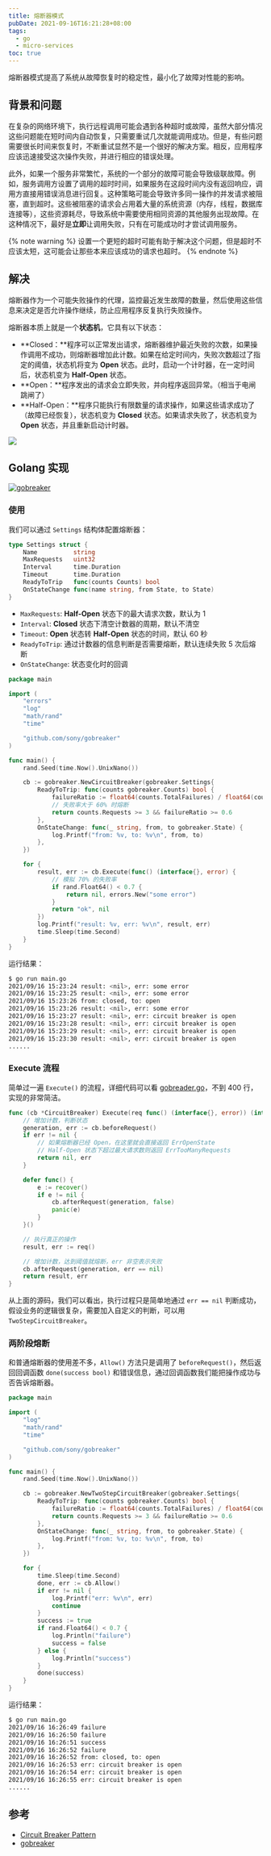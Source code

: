 ```yaml
---
title: 熔断器模式
pubDate: 2021-09-16T16:21:28+08:00
tags:
  - go
  - micro-services
toc: true
---
```


熔断器模式提高了系统从故障恢复时的稳定性，最小化了故障对性能的影响。

## 背景和问题

在复杂的网络环境下，执行远程调用可能会遇到各种超时或故障，虽然大部分情况这些问题能在短时间内自动恢复，只需要重试几次就能调用成功。但是，有些问题需要很长时间来恢复时，不断重试显然不是一个很好的解决方案。相反，应用程序应该迅速接受这次操作失败，并进行相应的错误处理。

此外，如果一个服务非常繁忙，系统的一个部分的故障可能会导致级联故障。例如，服务调用方设置了调用的超时时间，如果服务在这段时间内没有返回响应，调用方直接用错误消息进行回复。这种策略可能会导致许多同一操作的并发请求被阻塞，直到超时。这些被阻塞的请求会占用着大量的系统资源（内存，线程，数据库连接等），这些资源耗尽，导致系统中需要使用相同资源的其他服务出现故障。在这种情况下，最好是**立即**让调用失败，只有在可能成功时才尝试调用服务。

<!-- more -->

{% note warning %}
设置一个更短的超时可能有助于解决这个问题，但是超时不应该太短，这可能会让那些本来应该成功的请求也超时。
{% endnote %}

## 解决

熔断器作为一个可能失败操作的代理，监控最近发生故障的数量，然后使用这些信息来决定是否允许操作继续，防止应用程序反复执行失败操作。

熔断器本质上就是一个**状态机**，它具有以下状态：

- **Closed：**程序可以正常发出请求，熔断器维护最近失败的次数，如果操作调用不成功，则熔断器增加此计数。如果在给定时间内，失败次数超过了指定的阈值，状态机将变为 **Open** 状态。此时，启动一个计时器，在一定时间后，状态机变为 **Half-Open** 状态。
- **Open：**程序发出的请求会立即失败，并向程序返回异常。（相当于电闸跳闸了）
- **Half-Open：**程序只能执行有限数量的请求操作，如果这些请求成功了（故障已经恢复），状态机变为 **Closed** 状态。如果请求失败了，状态机变为 **Open** 状态，并且重新启动计时器。

![](./202206021150169.webp)

## Golang 实现

[![gobreaker](https://github-readme-stats.vercel.app/api/pin/?username=sony&repo=gobreaker&show_owner=true)](https://github.com/sony/gobreaker)

### 使用

我们可以通过 `Settings` 结构体配置熔断器：

```go
type Settings struct {
    Name          string
    MaxRequests   uint32
    Interval      time.Duration
    Timeout       time.Duration
    ReadyToTrip   func(counts Counts) bool
    OnStateChange func(name string, from State, to State)
}
```

- `MaxRequests`: **Half-Open** 状态下的最大请求次数，默认为 1
- `Interval`: **Closed** 状态下清空计数器的周期，默认不清空
- `Timeout`: **Open** 状态转 **Half-Open** 状态的时间，默认 60 秒
- `ReadyToTrip`: 通过计数器的信息判断是否需要熔断，默认连续失败 5 次后熔断
- `OnStateChange`: 状态变化时的回调

```go
package main

import (
    "errors"
    "log"
    "math/rand"
    "time"

    "github.com/sony/gobreaker"
)

func main() {
    rand.Seed(time.Now().UnixNano())

    cb := gobreaker.NewCircuitBreaker(gobreaker.Settings{
        ReadyToTrip: func(counts gobreaker.Counts) bool {
            failureRatio := float64(counts.TotalFailures) / float64(counts.Requests)
            // 失败率大于 60% 时熔断
            return counts.Requests >= 3 && failureRatio >= 0.6
        },
        OnStateChange: func(_ string, from, to gobreaker.State) {
            log.Printf("from: %v, to: %v\n", from, to)
        },
    })

    for {
        result, err := cb.Execute(func() (interface{}, error) {
            // 模拟 70% 的失败率
            if rand.Float64() < 0.7 {
                return nil, errors.New("some error")
            }
            return "ok", nil
        })
        log.Printf("result: %v, err: %v\n", result, err)
        time.Sleep(time.Second)
    }
}
```

运行结果：

```bash
$ go run main.go
2021/09/16 15:23:24 result: <nil>, err: some error
2021/09/16 15:23:25 result: <nil>, err: some error
2021/09/16 15:23:26 from: closed, to: open
2021/09/16 15:23:26 result: <nil>, err: some error
2021/09/16 15:23:27 result: <nil>, err: circuit breaker is open
2021/09/16 15:23:28 result: <nil>, err: circuit breaker is open
2021/09/16 15:23:29 result: <nil>, err: circuit breaker is open
2021/09/16 15:23:30 result: <nil>, err: circuit breaker is open
......
```

### Execute 流程

简单过一遍 `Execute()` 的流程，详细代码可以看 [gobreader.go](https://github.com/sony/gobreaker/blob/master/gobreaker.go)，不到 400 行，实现的非常简洁。

```go
func (cb *CircuitBreaker) Execute(req func() (interface{}, error)) (interface{}, error) {
    // 增加计数，判断状态
    generation, err := cb.beforeRequest()
    if err != nil {
        // 如果熔断器已经 Open，在这里就会直接返回 ErrOpenState
        // Half-Open 状态下超过最大请求数则返回 ErrTooManyRequests
        return nil, err
    }

    defer func() {
        e := recover()
        if e != nil {
            cb.afterRequest(generation, false)
            panic(e)
        }
    }()

    // 执行真正的操作
    result, err := req()

    // 增加计数，达到阈值就熔断，err 非空表示失败
    cb.afterRequest(generation, err == nil)
    return result, err
}
```

从上面的源码，我们可以看出，执行过程只是简单地通过 `err == nil` 判断成功，假设业务的逻辑很复杂，需要加入自定义的判断，可以用 `TwoStepCircuitBreaker`。

### 两阶段熔断

和普通熔断器的使用差不多，`Allow()` 方法只是调用了 `beforeRequest()`，然后返回回调函数 `done(success bool)` 和错误信息，通过回调函数我们能把操作成功与否告诉熔断器。

```go
package main

import (
    "log"
    "math/rand"
    "time"

    "github.com/sony/gobreaker"
)

func main() {
    rand.Seed(time.Now().UnixNano())

    cb := gobreaker.NewTwoStepCircuitBreaker(gobreaker.Settings{
        ReadyToTrip: func(counts gobreaker.Counts) bool {
            failureRatio := float64(counts.TotalFailures) / float64(counts.Requests)
            return counts.Requests >= 3 && failureRatio >= 0.6
        },
        OnStateChange: func(_ string, from, to gobreaker.State) {
            log.Printf("from: %v, to: %v\n", from, to)
        },
    })

    for {
        time.Sleep(time.Second)
        done, err := cb.Allow()
        if err != nil {
            log.Printf("err: %v\n", err)
            continue
        }
        success := true
        if rand.Float64() < 0.7 {
            log.Println("failure")
            success = false
        } else {
            log.Println("success")
        }
        done(success)
    }
}
```

运行结果：

```bash
$ go run main.go
2021/09/16 16:26:49 failure
2021/09/16 16:26:50 failure
2021/09/16 16:26:51 success
2021/09/16 16:26:52 failure
2021/09/16 16:26:52 from: closed, to: open
2021/09/16 16:26:53 err: circuit breaker is open
2021/09/16 16:26:54 err: circuit breaker is open
2021/09/16 16:26:55 err: circuit breaker is open
......
```

## 参考

- [Circuit Breaker Pattern](<https://docs.microsoft.com/en-us/previous-versions/msp-n-p/dn589784(v=pandp.10)>)
- [gobreaker](https://github.com/sony/gobreaker)
